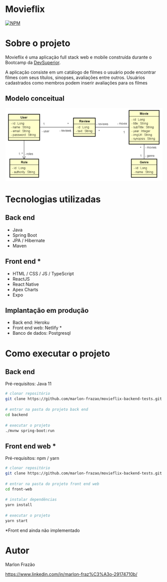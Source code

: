 # Movieflix
[![NPM](https://img.shields.io/npm/l/react)](https://github.com/marlon-frazao/movieflix-backend-tests/blob/main/LICENSE) 

# Sobre o projeto

Movieflix é uma aplicação full stack web e mobile construída durante o Bootcamp da [DevSuperior](https://devsuperior.com "Site da DevSuperior").

A aplicação consiste em um catálogo de filmes o usuário pode encontrar filmes com seus títulos, sinopses, avaliações entre outros. Usuários cadastrados como membros podem inserir avaliações para os filmes

## Modelo conceitual
![Modelo Conceitual](https://github.com/marlon-frazao/movieflix-backend-tests/blob/main/assets/modelo-conceitual.PNG)

# Tecnologias utilizadas
## Back end
- Java
- Spring Boot
- JPA / Hibernate
- Maven
## Front end *
- HTML / CSS / JS / TypeScript
- ReactJS
- React Native
- Apex Charts
- Expo


## Implantação em produção
- Back end: Heroku
- Front end web: Netlify *
- Banco de dados: Postgresql

# Como executar o projeto

## Back end
Pré-requisitos: Java 11

```bash
# clonar repositório
git clone https://github.com/marlon-frazao/movieflix-backend-tests.git

# entrar na pasta do projeto back end
cd backend

# executar o projeto
./mvnw spring-boot:run
```

## Front end web *
Pré-requisitos: npm / yarn

```bash
# clonar repositório
git clone https://github.com/marlon-frazao/movieflix-backend-tests.git

# entrar na pasta do projeto front end web
cd front-web

# instalar dependências
yarn install

# executar o projeto
yarn start
```
*Front end ainda não implementado

# Autor

Marlon Frazão

https://www.linkedin.com/in/marlon-fraz%C3%A3o-29174710b/
